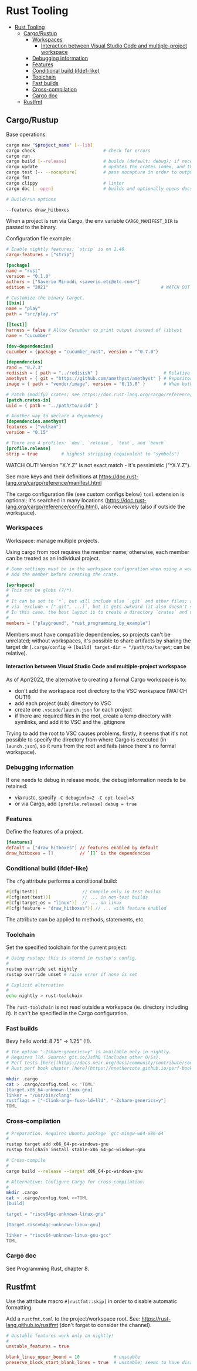 # Rust Tooling

- [Rust Tooling](#rust-tooling)
  - [Cargo/Rustup](#cargorustup)
    - [Workspaces](#workspaces)
      - [Interaction between Visual Studio Code and multiple-project workspace](#interaction-between-visual-studio-code-and-multiple-project-workspace)
    - [Debugging information](#debugging-information)
    - [Features](#features)
    - [Conditional build (ifdef-like)](#conditional-build-ifdef-like)
    - [Toolchain](#toolchain)
    - [Fast builds](#fast-builds)
    - [Cross-compilation](#cross-compilation)
    - [Cargo doc](#cargo-doc)
  - [Rustfmt](#rustfmt)

## Cargo/Rustup

Base operations:

```sh
cargo new "$project_name" [--lib]
cargo check                          # check for errors
cargo run
cargo build [--release]              # builds (default: debug); if necessary, updates the crates index, and installs the dependencies
cargo update                         # updates the crates index, and the installed dependencies
cargo test [-- --nocapture]          # pass nocapture in order to output print statements
cargo fmt
cargo clippy                         # linter
cargo doc [--open]                   # builds and optionally opens docs for the installed crates

# Build/run options

--features draw_hitboxes
```

When a project is run via Cargo, the env variable `CARGO_MANIFEST_DIR` is passed to the binary.

Configuration file example:

```toml
# Enable nightly features; `strip` is on 1.46
cargo-features = ["strip"]

[package]
name = "rust"
version = "0.1.0"
authors = ["Saverio Miroddi <saverio.etc@etc.com>"]
edition = "2021"                                           # WATCH OUT! Inappropriate edition may confusingly break projects

# Customize the binary target.
[[bin]]
name = "play"
path = "src/play.rs"

[[test]]
harness = false # Allow Cucumber to print output instead of libtest
name = "cucumber"

[dev-dependencies]
cucumber = {package = "cucumber_rust", version = "^0.7.0"}

[dependencies]
rand = "0.7.3"
redisish = { path = "../redisish" }                         # Relative dependency
amethyst = { git = "https://github.com/amethyst/amethyst" } # Repository; options: `branch`/`tag`/`rev` (master branch is the default)
image = { path = "vendor/image", version = "0.13.0" }       # When both `path` and `version` are specified, `path` is used locally, and `version` publicly

# Patch (modify) crates; see https://doc.rust-lang.org/cargo/reference/overriding-dependencies.html
[patch.crates-io]
uuid = { path = "../path/to/uuid" }

# Another way to declare a dependency
[dependencies.amethyst]
features = ["vulkan"]
version = "0.15"

# There are 4 profiles: `dev`, `release`, `test`, and `bench`
[profile.release]
strip = true         # highest stripping (equivalent to "symbols")
```

WATCH OUT! Version "X.Y.Z" is not exact match - it's pessimistic ("^X.Y.Z").

See more keys and their definitions at https://doc.rust-lang.org/cargo/reference/manifest.html

The cargo configuration file (see custom configs below) `toml` extension is optional; it's searched in many locations (https://doc.rust-lang.org/cargo/reference/config.html), also recursively (also if outside the workspace).

### Workspaces

Workspace: manage multiple projects.

Using cargo from root requires the member name; otherwise, each member can be treated as an individual project.

```toml
# Some settings must be in the workspace configuration when using a workspace, eg. nightly features.
# Add the member before creating the crate.

[workspace]
# This can be globs (?/*).
#
# It can be set to `*`, but will include also `.git` and other files; although they could be excluded
# via `exclude = [".git", ...]`, but it gets awkward (it also doesn't support wildcards).
# In this case, the best layout is to create a directory `crates` and use `members = ["crates/*"]`.
#
members = ["playground", "rust_programming_by_example"]
```

Members must have compatible dependencies, so projects can't be unrelated; without workspaces, it's possible to share artifacts by sharing the target dir (`.cargo/config` -> `[build] target-dir = "/path/to/target`; can be relative).

#### Interaction between Visual Studio Code and multiple-project workspace

As of Apr/2022, the alternative to creating a formal Cargo workspace is to:

- don't add the workspace root directory to the VSC workspace (WATCH OUT!!)
- add each project (sub) directory to VSC
- create one `.vscode/launch.json` for each project
- if there are required files in the root, create a temp directory with symlinks, and add it to VSC and the .gitignore

Trying to add the root to VSC causes problems, firstly, it seems that it's not possible to specify the directory from where Cargo is executed (in `launch.json`), so it runs from the root and fails (since there's no formal workspace).

### Debugging information

If one needs to debug in release mode, the debug information needs to be retained:

- via rustc, specify `-C debuginfo=2 -C opt-level=3`
- or via Cargo, add `[profile.release] debug = true`

### Features

Define the features of a project.

```toml
[features]
default = ["draw_hitboxes"] // features enabled by default
draw_hitboxes = []          // `[]` is the dependencies
```

### Conditional build (ifdef-like)

The `cfg` attribute performs a conditional build:

```rust
#[cfg(test)]                 // Compile only in test builds
#[cfg(not(test))]            // ... in non-test builds
#[cfg(target_os = "linux")]  // ... on linux
#[cfg(feature = "draw_hitboxes")] // ... with feature enabled
```

The attribute can be applied to methods, statements, etc.

### Toolchain

Set the specified toolchain for the current project:

```sh
# Using rustup; this is stored in rustup's config.
#
rustup override set nightly
rustup override unset # raise error if none is set

# Explicit alternative
#
echo nightly > rust-toolchain
```

The `rust-toolchain` is not read outside a workspace (ie. directory including it). It can't be specified in the Cargo configuration.

### Fast builds

Bevy hello world: 8.75" -> 1.25" (!!).

```sh
# The option "-Zshare-generics=y" is available only in nightly.
# Requires lld. Source: git.io/JsfhD (includes other O/Ss).
# Perf tests [here](https://docs.near.org/docs/community/contribute/contribute-nearcore).
# Rust perf book chapter [here](https://nnethercote.github.io/perf-book/compile-times.html).

mkdir .cargo
cat > .cargo/config.toml << 'TOML'
[target.x86_64-unknown-linux-gnu]
linker = "/usr/bin/clang"
rustflags = ["-Clink-arg=-fuse-ld=lld", "-Zshare-generics=y"]
TOML
```

### Cross-compilation

```sh
# Preparation. Requires Ubuntu package `gcc-mingw-w64-x86-64`
#
rustup target add x86_64-pc-windows-gnu
rustup toolchain install stable-x86_64-pc-windows-gnu

# Cross-compile
#
cargo build --release --target x86_64-pc-windows-gnu

# Alternative: Configure Cargo for cross-compilation:
#
mkdir .cargo
cat > .cargo/config.toml <<TOML
[build]

target = "riscv64gc-unknown-linux-gnu"

[target.riscv64gc-unknown-linux-gnu]

linker = "riscv64-unknown-linux-gnu-gcc"
TOML
```

### Cargo doc

See Programming Rust, chapter 8.

## Rustfmt

Use the attribute macro `#[rustfmt::skip]` in order to disable automatic formatting.

Add a `rustfmt.toml` to the project/workspace root. See: https://rust-lang.github.io/rustfmt (don't forget to consider the channel).

```toml
# Unstable features work only on nightly!
#
unstable_features = true

blank_lines_upper_bound = 10             # unstable
preserve_block_start_blank_lines = true  # unstable; seems to have disappeared (put a comment at the beginning to workaround)
```
